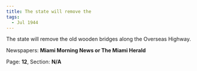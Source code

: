 ```yaml
---  
title: The state will remove the  
tags:  
  - Jul 1944  
---  
```

  
The state will remove the old wooden bridges along the Overseas Highway.  
  
Newspapers: **Miami Morning News or The Miami Herald**  
  
Page: **12**, Section: **N/A** 
